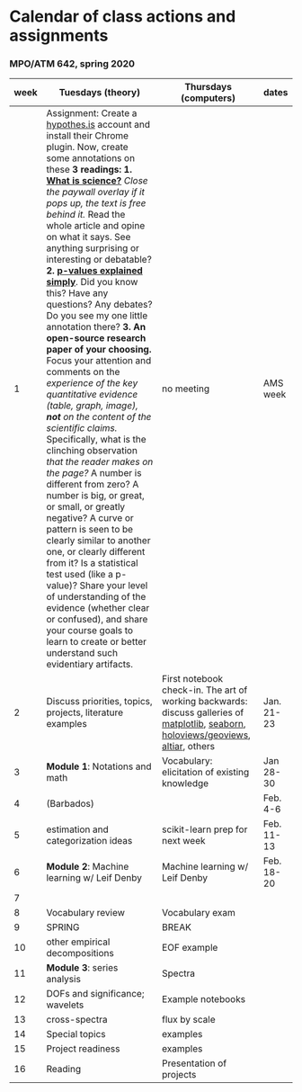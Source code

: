 # Calendar of class actions and assignments 
### MPO/ATM 642, spring 2020

week | Tuesdays (theory) | Thursdays (computers) | dates
-----|----------|-----------|------
1 | Assignment: Create a [hypothes.is](https://web.hypothes.is/start/) account and install their Chrome plugin. Now, create some annotations on these **3 readings: 1.** [**What is science?**](https://www.nap.edu/read/13163/chapter/4) *Close the paywall overlay if it pops up, the text is free behind it.* Read the whole article and opine on what it says. See anything surprising or interesting or debatable? **2.** [**p-values explained simply**](https://towardsdatascience.com/p-value-explained-simply-for-data-scientists-4c0cd7044f14). Did you know this? Have any questions? Any debates? Do you see my one little annotation there? **3. An open-source research paper of your choosing.** Focus your attention and comments on the *experience of the key quantitative evidence (table, graph, image), **not** on the content of the scientific claims.* Specifically, what is the clinching observation *that the reader makes on the page?* A number is different from zero? A number is big, or great, or small, or greatly negative? A curve or pattern is seen to be clearly similar to another one, or clearly different from it? Is a statistical test used (like a p-value)? Share your level of understanding of the evidence (whether clear or confused), and share your course goals to learn to create or better understand such evidentiary artifacts. | no meeting | AMS week 
2 | Discuss priorities, topics, projects, literature examples | First notebook check-in. The art of working backwards: discuss galleries of [matplotlib](), [seaborn](), [holoviews/geoviews](), [altiar](https://altair-viz.github.io/gallery/index.html), others | Jan. 21-23
3 | **Module 1**: Notations and math | Vocabulary: elicitation of existing knowledge | Jan 28-30
4 | (Barbados) |  |  Feb. 4-6
5 | estimation and categorization ideas | scikit-learn prep for next week | Feb. 11-13
6 | **Module 2**: Machine learning w/ Leif Denby      | Machine learning w/ Leif Denby      | Feb. 18-20
7 |  |   |  
8 | Vocabulary review| Vocabulary exam | 
9 | SPRING | BREAK | 
10 | other empirical decompositions | EOF example  |  
11| **Module 3**: series analysis | Spectra  | 
12| DOFs and significance; wavelets   | Example notebooks     | 
13| cross-spectra | flux by scale
14| Special topics | examples | 
15| Project readiness | examples  | 
16| Reading | Presentation of projects | 

